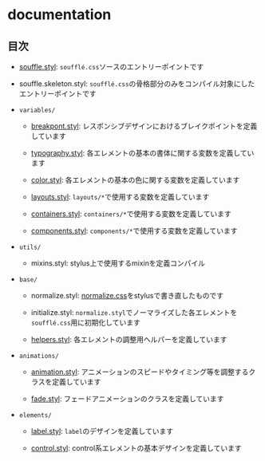 # documentation

## 目次

- [souffle.styl](./souffle.styl.md): `soufflé.css`ソースのエントリーポイントです

- souffle.skeleton.styl: `soufflé.css`の骨格部分のみをコンパイル対象にしたエントリーポイントです

- `variables/`

  - [breakpont.styl](./variables/breakpont.styl.md): レスポンシブデザインにおけるブレイクポイントを定義しています

  - [typography.styl](./variables/typography.styl.md): 各エレメントの基本の書体に関する変数を定義しています

  - [color.styl](./variables/color.styl.md): 各エレメントの基本の色に関する変数を定義しています

  - [layouts.styl](./variables/layouts.styl.md): `layouts/*`で使用する変数を定義しています

  - [containers.styl](./variables/containers.styl.md): `containers/*`で使用する変数を定義しています

  - [components.styl](./variables/components.styl.md): `components/*`で使用する変数を定義しています

- `utils/`

  - mixins.styl: stylus上で使用するmixinを定義コンパイル

- `base/`

  - normalize.styl: [normalize.css](https://github.com/necolas/normalize.css)をstylusで書き直したものです

  - initialize.styl: `normalize.styl`でノーマライズした各エレメントを`soufflé.css`用に初期化しています

  - [helpers.styl](./base/helpers.styl.md): 各エレメントの調整用ヘルパーを定義しています

- `animations/`

  - [animation.styl](./animations/animation.styl.md): アニメーションのスピードやタイミング等を調整するクラスを定義しています

  - [fade.styl](./animation/fade.styl.md): フェードアニメーションのクラスを定義しています

- `elements/`

  - [label.styl](./elements/label.styl.md): `label`のデザインを定義しています

  - [control.styl](./elements/label.styl.md): control系エレメントの基本デザインを定義しています
